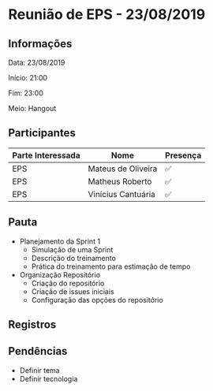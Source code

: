 # Reunião de EPS - 23/08/2019

## Informações

Data: 23/08/2019

Início: 21:00

Fim: 23:00

Meio: Hangout

## Participantes

|Parte Interessada|Nome|Presença|
|-----------------|----|--------|
|EPS|Mateus de Oliveira| :white_check_mark:|
|EPS|Matheus Roberto| :white_check_mark:|
|EPS|Vinícius Cantuária| :white_check_mark:|


## Pauta

* Planejamento da Sprint 1
    * Simulação de uma Sprint
    * Descrição do treinamento
    * Prática do treinamento para estimação de tempo
* Organização Repositório
    * Criação do repositório
    * Criação de issues iniciais
    * Configuração das opções do repositório

## Registros


## Pendências

* Definir tema
* Definir tecnologia
